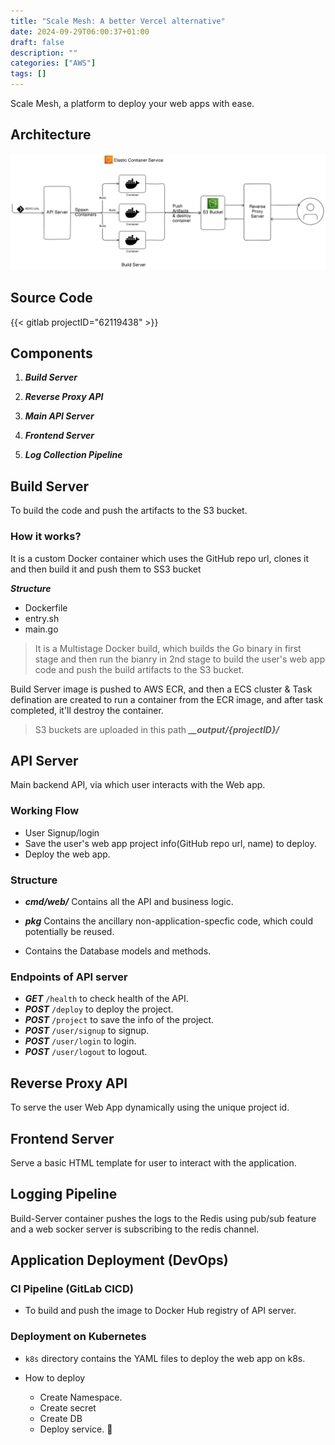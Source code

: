 ```yaml
---
title: "Scale Mesh: A better Vercel alternative"
date: 2024-09-29T06:00:37+01:00
draft: false
description: ""
categories: ["AWS"]
tags: []
---
```


Scale Mesh, a platform to deploy your web apps with ease.

## Architecture
![](./featured.png)

## Source Code 
{{< gitlab projectID="62119438" >}}

## Components
1. ***Build Server***

2. ***Reverse Proxy API***

3. ***Main API Server***

4. ***Frontend Server***

5. ***Log Collection Pipeline***


## Build Server
To build the code and push the artifacts to the S3 bucket.

### How it works?
It is a custom Docker container which uses the GitHub repo url, clones it and then build it and push them to SS3 bucket

***Structure***
- Dockerfile
- entry.sh
- main.go

> It is a Multistage Docker build, which builds the Go binary in first stage and then run the bianry in 2nd stage to build the user's web app code and push the build artifacts to the S3 bucket.

Build Server image is pushed to AWS ECR, and then a ECS cluster & Task defination are created to run a container from the ECR image, and after task completed, it'll destroy the container.

> S3 buckets are uploaded in this path
***__output/{projectID}/*** 

## API Server
Main backend API, via which user interacts with the Web app.

### Working Flow
- User Signup/login 
- Save the user's web app project info(GitHub repo url, name) to deploy.
- Deploy the web app.


### Structure 
- ***cmd/web/***
Contains all the API and business logic.

- ***pkg***
Contains the ancillary non-application-specfic code, which could potentially be reused.

- Contains the Database models and methods.

### Endpoints of API server
- ***GET*** ```/health``` to check health of the API.
- ***POST*** ```/deploy``` to deploy the project.
- ***POST*** ```/project``` to save the info of the project.
- ***POST*** ```/user/signup``` to signup.
- ***POST*** ```/user/login``` to login.
- ***POST*** ```/user/logout``` to logout.

## Reverse Proxy API
To serve the user Web App dynamically using the unique project id.

## Frontend Server
Serve a basic HTML template for user to interact with the application.

## Logging Pipeline
Build-Server container pushes the logs to the Redis using pub/sub feature and a web socker server is subscribing to the redis channel.


## Application Deployment (DevOps)

### CI Pipeline (GitLab CICD)
- To build and push the image to Docker Hub registry of API server.

### Deployment on Kubernetes
- ```k8s``` directory contains the YAML files to deploy the web app on k8s.

- How to deploy
    - Create Namespace.
    - Create secret
    - Create DB
    - Deploy service.


